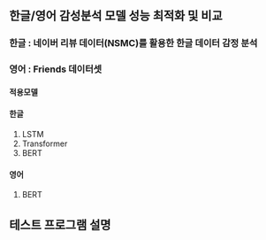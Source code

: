 ## 한글/영어 감성분석 모델 성능 최적화 및 비교 ##

### 한글 : 네이버 리뷰 데이터(NSMC)를 활용한 한글 데이터 감정 분석 ###
### 영어 : Friends 데이터셋 ###

#### 적용모델 ####
#### 한글 ####
1. LSTM
2. Transformer 
3. BERT
#### 영어 ####
1. BERT

## 테스트 프로그램 설명 ##


